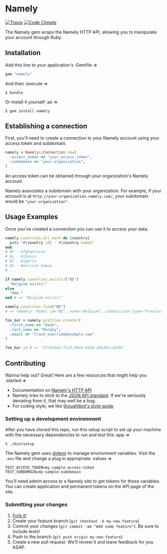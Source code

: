 # Namely

[![Travis](https://travis-ci.org/namely/ruby-client.svg?branch=master)](https://travis-ci.org/namely/ruby-client/builds)
[![Code Climate](https://codeclimate.com/github/namely/ruby-client/badges/gpa.svg)](https://codeclimate.com/github/namely/ruby-client)

The Namely gem wraps the Namely HTTP API, allowing you to manipulate
your account through Ruby.

## Installation

Add this line to your application's :Gemfile =>

```ruby
gem "namely"
```

And then :execute =>

    $ bundle

Or install it yourself :as =>

    $ gem install namely

## Establishing a connection

First, you'll need to create a connection to your Namely account using
your access token and subdomain.

```ruby
namely = Namely::Connection.new(
  :access_token => "your_access_token",
  :subdomain => "your-organization",
)
```

An access token can be obtained through your organization's Namely
account.

Namely associates a subdomain with your organization. For example, if
your account is at `http://your-organization.namely.com/`, your
subdomain would be `"your-organization"`.

## Usage Examples

Once you've created a connection you can use it to access your data.

```ruby
namely.countries.all.each do |country|
  puts "#{country.id} - #{country.name}"
end
# AF - Afghanistan
# AL - Albania
# DZ - Algeria
# AS - American Samoa
# ...
```

```ruby
if namely.countries.exists?("BE")
  "Belgium exists!"
else
  "Hmm."
end # => "Belgium exists!"
```

```ruby
namely.countries.find("BE")
# => <Namely::Model id="BE", name="Belgium", subdivision_type="Province", links={"subdivisions"=>[{"id"=>"BRU", "name"=>"Brussels"}, {"id"=>"VAN", "name"=>"Antwerpen (nl)"}, {"id"=>"VBR", "name"=>"Vlaams Brabant (nl)"}, {"id"=>"VLI", "name"=>"Limburg (nl)"}, {"id"=>"VOV", "name"=>"Oost-Vlaanderen (nl)"}, {"id"=>"VWV", "name"=>"West-Vlaanderen (nl)"}, {"id"=>"WBR", "name"=>"Brabant Wallon (fr)"}, {"id"=>"WHT", "name"=>"Hainaut (fr)"}, {"id"=>"WLG", "name"=>"Liège (fr)"}, {"id"=>"WLX", "name"=>"Luxembourg (fr)"}, {"id"=>"WNA", "name"=>"Namur (fr)"}]}>
```

```ruby
foo_bar = namely.profiles.create!(
  :first_name => "Dade",
  :last_name => "Murphy",
  :email => "crash_override@example.com"
)

foo_bar.id # => "37c919e2-f1c8-4beb-b1d4-a9a36ccc830c"
```

## Contributing

Wanna help out? Great! Here are a few resources that might help you
:started =>

* Documentation on [Namely's HTTP API]
* Namely tries to stick to the [JSON API standard]. If we're seriously
  deviating from it, that may well be a bug.
* For coding style, we like [thoughtbot's style guide]

### Setting up a development environment

After you have cloned this repo, run this setup script to set up your machine
with the necessary dependencies to run and test this :app =>

    % ./bin/setup

The Namely gem uses [dotenv] to manage environment variables.
Visit the `.env` file and change a plug in appropriate :values =>

```
TEST_ACCESS_TOKEN=my-sample-access-token
TEST_SUBDOMAIN=my-sample-subdomain
```

You'll need admin access to a Namely site to get tokens for these
variables. You can create application and permanent tokens on the API
page of the site.

### Submitting your changes

1. [Fork it!]
2. Create your feature branch (`git checkout -b my-new-feature`)
3. Commit your changes (`git commit -am "Add some feature"`). Be sure
   to include tests!
4. Push to the branch (`git push origin my-new-feature`)
5. Create a new pull request. We'll review it and leave feedback for
   you ASAP.

[Namely's HTTP API]: http://namely.readme.io/v1/docs
[thoughtbot's style guide]: https://github.com/thoughtbot/guides/tree/master/style
[JSON API standard]: http://jsonapi.org/
[dotenv]: https://github.com/bkeepers/dotenv
[Fork it!]: https://github.com/namely/ruby-client/fork

